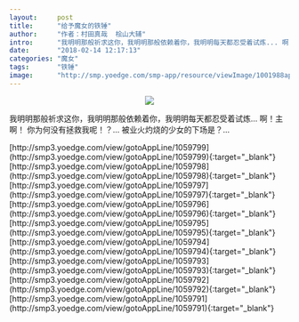 ```yaml
---
layout:     post
title:      "给予魔女的铁锤"
author:     "作者：村田真哉  桧山大辅"
intro:      "我明明那般祈求这你，我明明那般依赖着你，我明明每天都忍受着试炼... 啊！主啊！ 你为何没有拯救我呢！？... 被业火灼烧的少女的下场是？..."
date:       "2018-02-14 12:17:13"
categories: "魔女"
tags:       "铁锤"
image:      "http://smp.yoedge.com/smp-app/resource/viewImage/1001988appline.png"
---
```

<div style="text-align: center">
<p><img src="http://smp.yoedge.com/smp-app/resource/viewImage/1001988appline.png"/></p>
</div>
<p class="post-meta">
<span>我明明那般祈求这你，我明明那般依赖着你，我明明每天都忍受着试炼... 啊！主啊！ 你为何没有拯救我呢！？... 被业火灼烧的少女的下场是？...</span>
</p>
[http://smp3.yoedge.com/view/gotoAppLine/1059799](http://smp3.yoedge.com/view/gotoAppLine/1059799){:target="_blank"}
[http://smp3.yoedge.com/view/gotoAppLine/1059798](http://smp3.yoedge.com/view/gotoAppLine/1059798){:target="_blank"}
[http://smp3.yoedge.com/view/gotoAppLine/1059797](http://smp3.yoedge.com/view/gotoAppLine/1059797){:target="_blank"}
[http://smp3.yoedge.com/view/gotoAppLine/1059796](http://smp3.yoedge.com/view/gotoAppLine/1059796){:target="_blank"}
[http://smp3.yoedge.com/view/gotoAppLine/1059795](http://smp3.yoedge.com/view/gotoAppLine/1059795){:target="_blank"}
[http://smp3.yoedge.com/view/gotoAppLine/1059794](http://smp3.yoedge.com/view/gotoAppLine/1059794){:target="_blank"}
[http://smp3.yoedge.com/view/gotoAppLine/1059793](http://smp3.yoedge.com/view/gotoAppLine/1059793){:target="_blank"}
[http://smp3.yoedge.com/view/gotoAppLine/1059792](http://smp3.yoedge.com/view/gotoAppLine/1059792){:target="_blank"}
[http://smp3.yoedge.com/view/gotoAppLine/1059791](http://smp3.yoedge.com/view/gotoAppLine/1059791){:target="_blank"}


